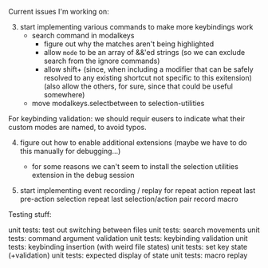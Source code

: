 Current issues I'm working on:

3. start implementing various commands to make more keybindings work
    - search command in modalkeys
        - figure out why the matches aren't being highlighted
        - allow `mode` to be an array of &&'ed strings (so we can exclude search from
          the ignore commands)
        - allow shift+<all-keys>
          (since, when including a modifier that can be safely resolved
           to any existing shortcut not specific to this exitension)
           (also allow the others, for sure, since that could be useful somewhere)
    - move modalkeys.selectbetween to selection-utilities

For keybinding validation: we should requir eusers to indicate what their custom modes
are named, to avoid typos.

4. figure out how to enable additional extensions (maybe we have to do this manually for debugging...)
    - for some reasons we can't seem to install the selection utilities extension in the
    debug session 

5. start implementing event recording / replay for
    repeat action
    repeat last pre-action selection
    repeat last selection/action pair
    record macro

Testing stuff:

unit tests: test out switching between files
unit tests: search movements
unit tests: command argument validation
unit tests: keybinding validation
unit tests: keybinding insertion (with weird file states)
unit tests: set key state (+validation)
unit tests: expected display of state
unit tests: macro replay
